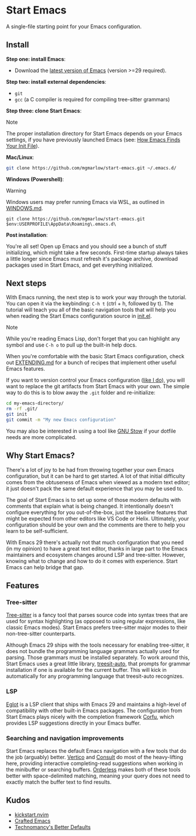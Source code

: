 # Start Emacs

A single-file starting point for your Emacs configuration.

## Install

**Step one: install Emacs**:

* Download the [latest version of
Emacs](https://www.gnu.org/software/emacs/) (version >=29 required).

**Step two: install external dependencies**:

* `git`
* `gcc` (a C compiler is required for compiling  tree-sitter grammars)

**Step three: clone Start Emacs**:

> [!Note]
> The proper installation directory for Start Emacs depends on your
> Emacs settings, if you have previously launched Emacs (see: [How
> Emacs Finds Your Init
> File](https://www.gnu.org/software/emacs/manual/html_node/emacs/Find-Init.html)).

**Mac/Linux**:

```sh
git clone https://github.com/mgmarlow/start-emacs.git ~/.emacs.d/
```

**Windows (Powershell)**:

> [!Warning]
> Windows users may prefer running Emacs via WSL, as outlined in
> [WINDOWS.md](./WINDOWS.md).

```
git clone https://github.com/mgmarlow/start-emacs.git $env:USERPROFILE\AppData\Roaming\.emacs.d\
```

**Post installation**:

You're all set! Open up Emacs and you should see a bunch of stuff
initializing, which might take a few seconds. First-time startup
always takes a little longer since Emacs must refresh it's package
archive, download packages used in Start Emacs, and get everything
initialized.

## Next steps

With Emacs running, the next step is to work your way through the
tutorial. You can open it via the keybinding: `C-h t` (ctrl + h,
followed by t). The tutorial will teach you all of the basic
navigation tools that will help you when reading the Start Emacs
configuration source in [init.el](./init.el).

> [!Note]
> While you're reading Emacs Lisp, don't forget that you can highlight
> any symbol and use `C-h o` to pull up the built-in help docs.

When you're comfortable with the basic Start Emacs configuration,
check out [EXTENDING.md](./EXTENDING.md) for a bunch of recipes that
implement other useful Emacs features.

If you want to version control your Emacs configuration ([like I
do](https://github.com/mgmarlow/dotemacs)), you will want to replace
the git artifacts from Start Emacs with your own. The simple way to do
this is to blow away the `.git` folder and re-initialize:

```sh
cd my-emacs-directory/
rm -rf .git/
git init
git commit -m "My new Emacs configuration"
```

You may also be interested in using a tool like [GNU
Stow](https://www.gnu.org/software/stow/) if your dotfile needs are
more complicated.

## Why Start Emacs?

There's a lot of joy to be had from throwing together your own Emacs
configuration, but it can be hard to get started. A lot of that
initial difficulty comes from the obtuseness of Emacs when viewed as a
modern text editor; it just doesn't pack the same default experience
that you may be used to.

The goal of Start Emacs is to set up some of those modern defaults
with comments that explain what is being changed. It intentionally
doesn't configure everything for you out-of-the-box, just the baseline
features that might be expected from other editors like VS Code or
Helix. Ultimately, your configuration should be your own and the
comments are there to help you learn to be self-sufficient.

With Emacs 29 there's actually not that much configuration that you
need (in my opinion) to have a great text editor, thanks in large part
to the Emacs maintainers and ecosystem changes around LSP and
tree-sitter. However, knowing what to change and how to do it comes
with experience. Start Emacs can help bridge that gap.

## Features

### Tree-sitter

[Tree-sitter](https://tree-sitter.github.io/tree-sitter/) is a fancy
tool that parses source code into syntax trees that are used for
syntax highlighting (as opposed to using regular expressions, like
classic Emacs modes). Start Emacs prefers tree-sitter major modes
to their non-tree-sitter counterparts.

Although Emacs 29 ships with the tools necessary for enabling
tree-sitter, it does not bundle the programming language grammars
actually used for parsing. Those grammars must be installed
separately. To work around this, Start Emacs uses a great little
library, [treesit-auto](https://github.com/renzmann/treesit-auto),
that prompts for grammar installation if one is available for the
current buffer. This will kick in automatically for any programming
language that treesit-auto recognizes.

### LSP

[Eglot](https://github.com/joaotavora/eglot) is a LSP client that
ships with Emacs 29 and maintains a high-level of compatibility with
other built-in Emacs packages. The configuration from Start Emacs
plays nicely with the completion framework
[Corfu](https://elpa.gnu.org/packages/corfu.html), which provides LSP
suggestions directly in your Emacs buffer.

### Searching and navigation improvements

Start Emacs replaces the default Emacs navigation with a few tools
that do the job (arguably)
better. [Vertico](https://elpa.gnu.org/packages/vertico.html) and
[Consult](https://elpa.gnu.org/packages/consult.html) do most of the
heavy-lifting here, providing interactive completing-read suggestions
when working in the minibuffer or searching
buffers. [Orderless](https://elpa.gnu.org/packages/orderless.html)
makes both of these tools better with space-delimited matching,
meaning your query does not need to exactly match the buffer text to
find results.

## Kudos

- [kickstart.nvim](https://github.com/nvim-lua/kickstart.nvim)
- [Crafted Emacs](https://github.com/SystemCrafters/crafted-emacs)
- [Technomancy's Better Defaults](https://git.sr.ht/~technomancy/better-defaults)
